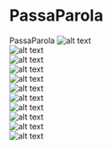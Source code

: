 # PassaParola
 PassaParola
![alt text](https://i.hizliresim.com/jD0ESL.png)<br>
![alt text](https://i.hizliresim.com/K6734A.png)<br>
![alt text](https://i.hizliresim.com/X57Oi1.png)<br>
![alt text](https://i.hizliresim.com/soukNh.png)<br>
![alt text](https://i.hizliresim.com/pbPkht.png)<br>
![alt text](https://i.hizliresim.com/KXanD5.png)<br>
![alt text](https://i.hizliresim.com/jLEXLI.png)<br>
![alt text](https://i.hizliresim.com/08zcf9.png)<br>
![alt text](https://i.hizliresim.com/nPLMnX.png)<br>
![alt text](https://i.hizliresim.com/X5uVGx.png)<br>
![alt text](https://i.hizliresim.com/LZORgt.png)<br>
